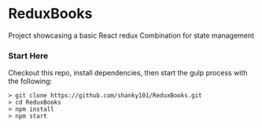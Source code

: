 # ReduxBooks

Project showcasing a basic React redux Combination for state management

### Start Here

Checkout this repo, install dependencies, then start the gulp process with the following:

```
> git clone https://github.com/shanky101/ReduxBooks.git
> cd ReduxBooks
> npm install
> npm start
```
